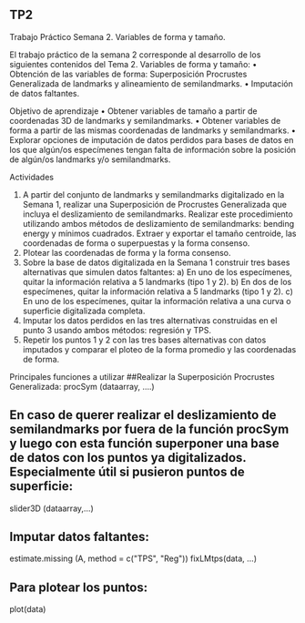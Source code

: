 ## TP2

Trabajo Práctico Semana 2. Variables de forma y tamaño.

El trabajo práctico de la semana 2 corresponde al desarrollo de los siguientes contenidos del Tema 2. Variables de forma y tamaño:
•	Obtención de las variables de forma: Superposición Procrustes Generalizada de landmarks y alineamiento de semilandmarks. 
•	Imputación de datos faltantes.

Objetivo de aprendizaje
•	Obtener variables de tamaño a partir de coordenadas 3D de landmarks y semilandmarks.
•	Obtener variables de forma a partir de las mismas coordenadas de landmarks y semilandmarks.
•	Explorar opciones de imputación de datos perdidos para bases de datos en los que algún/os especímenes tengan falta de información sobre la posición de algún/os landmarks y/o semilandmarks.

Actividades
1)	A partir del conjunto de landmarks y semilandmarks digitalizado en la Semana 1, realizar una Superposición de Procrustes Generalizada que incluya el deslizamiento de semilandmarks. Realizar este procedimiento utilizando ambos métodos de deslizamiento de semilandmarks: bending energy y mínimos cuadrados. Extraer y exportar el tamaño centroide, las coordenadas de forma o superpuestas y la forma consenso. 
2)	Plotear las coordenadas de forma y la forma consenso. 
3)	Sobre la base de datos digitalizada en la Semana 1 construir tres bases alternativas que simulen datos faltantes:
a)	En uno de los especímenes, quitar la información relativa a 5 landmarks (tipo 1 y 2).
b)	En dos de los especímenes, quitar la información relativa a 5 landmarks (tipo 1 y 2).
c)	En uno de los especímenes, quitar la información relativa a una curva o superficie digitalizada completa.
4)	Imputar los datos perdidos en las tres alternativas construidas en el punto 3 usando ambos métodos: regresión y TPS.
5)	Repetir los puntos 1 y 2 con las tres bases alternativas con datos imputados y comparar el ploteo de la forma promedio y las coordenadas de forma.

Principales funciones a utilizar
##Realizar la Superposición Procrustes Generalizada:
procSym (dataarray, ….)

## En caso de querer realizar el deslizamiento de semilandmarks por fuera de la función procSym y luego con esta función superponer una base de datos con los puntos ya digitalizados. Especialmente útil si pusieron puntos de superficie:
slider3D (dataarray,…)

## Imputar datos faltantes:
estimate.missing (A, method = c("TPS", "Reg"))
fixLMtps(data, …)

## Para plotear los puntos:
plot(data)
